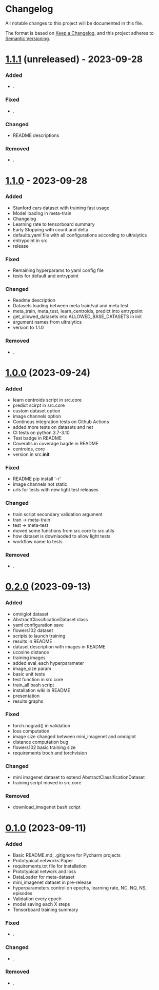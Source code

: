 # Changelog

All notable changes to this project will be documented in this file.

The format is based on [Keep a Changelog](https://keepachangelog.com/en/1.0.0/),
and this project adheres to [Semantic Versioning](https://semver.org/spec/v2.0.0.html).


# [1.1.1](https://github.com/fabian57fabian/prototypical-networks-few-shot-learning) (unreleased) - 2023-09-28

### Added

- .

### Fixed

- .

### Changed

- README descriptions

### Removed

- .

# [1.1.0](https://github.com/fabian57fabian/prototypical-networks-few-shot-learning/releases/tag/v1.0.0) - 2023-09-28

### Added

- Stanford cars dataset with training fast usage
- Model loading in meta-train
- Changelog
- Learning rate to tensorboard summary
- Early Stopping with count and delta
- defaults.yaml file with all configurations according to ultralytics
- entrypoint in src
- release

### Fixed

- Remaining hyperparams to yaml config file
- tests for default and entrypoint

### Changed

- Readme description
- Datasets loading between meta train/val and meta test
- meta_train, meta_test, learn_centroids, predict into entrypoint
- get_allowed_datasets into ALLOWED_BASE_DATASETS in init
- argument names from ultralytics
- version to 1.1.0

### Removed

- .

# [1.0.0](https://github.com/fabian57fabian/prototypical-networks-few-shot-learning/releases/tag/v1.0.0) (2023-09-24)

### Added

- learn centroids script in src.core
- predict scirpt in src.core
- custom dataset option
- image channels option
- Continous integration tests on Github Actions
- added more tests on datasets and net
- CI tests on python 3.7-3.10
- Test badge in README
- Coveralls.io coverage bagde in README
- centroids, core
- version in src.__init__

### Fixed

- README pip install '-r'
- image channels not static
- urls for tests with new light test releases

### Changed

- train script secondary validation argument
- tran -> meta-train
- test -> meta-test
- moved some functions from src.core to src.utils
- how dataset is downlaoded to allow light tests
- workflow name to tests

### Removed

- .

# [0.2.0](https://github.com/fabian57fabian/prototypical-networks-few-shot-learning/releases/tag/v0.2.0) (2023-09-13)

### Added

- omniglot dataset
- AbstractClassificationDataset class
- yaml configuration save
- flowers102 dataset
- scripts to launch training
- results in README
- dataset description with images in README
- ùcosine distance
- training images
- added eval_each hyperparameter
- image_size param
- basic unit tests
- test function in src.core
- train_all bash script
- installation wiki in README
- presentation
- results graphs

### Fixed

- torch.nograd() in validation
- loss computation
- image size changed between mini_imagenet and omniglot
- distance computation bug
- flowers102 basic training size
- requirements troch and torchvision

### Changed

- mini imagenet dataset to extend AbstractClassificationDataset
- training script moved in src.core

### Removed

- download_imagenet bash script

# [0.1.0](https://github.com/fabian57fabian/prototypical-networks-few-shot-learning/releases/tag/v0.1.0) (2023-09-11)

### Added

- Basic README.md, .gitignore for Pycharm projects
- Prototypical networks Paper
- requirements.txt file for installation
- Prototypical network and loss
- DataLoader for meta-dataset
- mini_imagenet dataset in pre-release
- hyperparameters control on epochs, learning rate, NC, NQ, NS, episodes
- Validation every epoch
- model saving each X steps
- Tensorboard training summary

### Fixed

- .

### Changed

- .

### Removed

- .